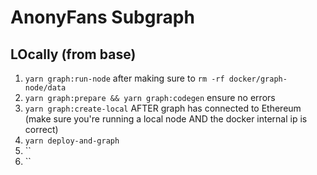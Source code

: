 # AnonyFans Subgraph

## LOcally (from base)
1. `yarn graph:run-node` after making sure to `rm -rf docker/graph-node/data`
1. `yarn graph:prepare && yarn graph:codegen` ensure no errors
1. `yarn graph:create-local` AFTER graph has connected to Ethereum (make sure you're running a local node AND the docker internal ip is correct)
1. `yarn deploy-and-graph`
1. ``
1. ``
